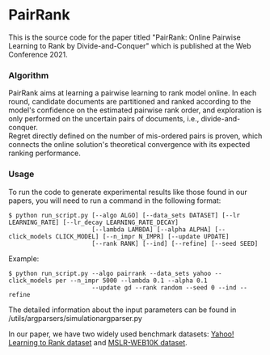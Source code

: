 # PairRank

This is the source code for the paper titled "PairRank: Online Pairwise Learning to Rank by Divide-and-Conquer" which is published at the Web Conference 2021.

### Algorithm
PairRank aims at learning a pairwise learning to rank model online. In each round, candidate documents are partitioned and ranked according to the model's confidence on the estimated pairwise rank order, and exploration is only performed on the uncertain pairs of documents, i.e., divide-and-conquer.  
Regret directly defined on the number of mis-ordered pairs is proven, which connects the online solution's theoretical convergence with its expected ranking performance.

### Usage
To run the code to generate experimental results like those found in our papers, you will need to run a command in the following format:
```
$ python run_script.py [--algo ALGO] [--data_sets DATASET] [--lr LEARNING_RATE] [--lr_decay LEARNING_RATE_DECAY]
                       [--lambda LAMBDA] [--alpha ALPHA] [--click_models CLICK_MODEL] [--n_impr N_IMPR] [--update UPDATE]
                       [--rank RANK] [--ind] [--refine] [--seed SEED] 
```
Example:
```
$ python run_script.py --algo pairrank --data_sets yahoo --click_models per --n_impr 5000 --lambda 0.1 --alpha 0.1 
                       --update gd --rank random --seed 0 --ind --refine
```
The detailed information about the input parameters can be found in /utils/argparsers/simulationargparser.py 

In our paper, we have two widely used benchmark datasets: [Yahoo! Learning to Rank dataset](https://webscope.sandbox.yahoo.com/catalog.php?datatype=c) and [MSLR-WEB10K dataset](https://www.microsoft.com/en-us/research/project/mslr/).



